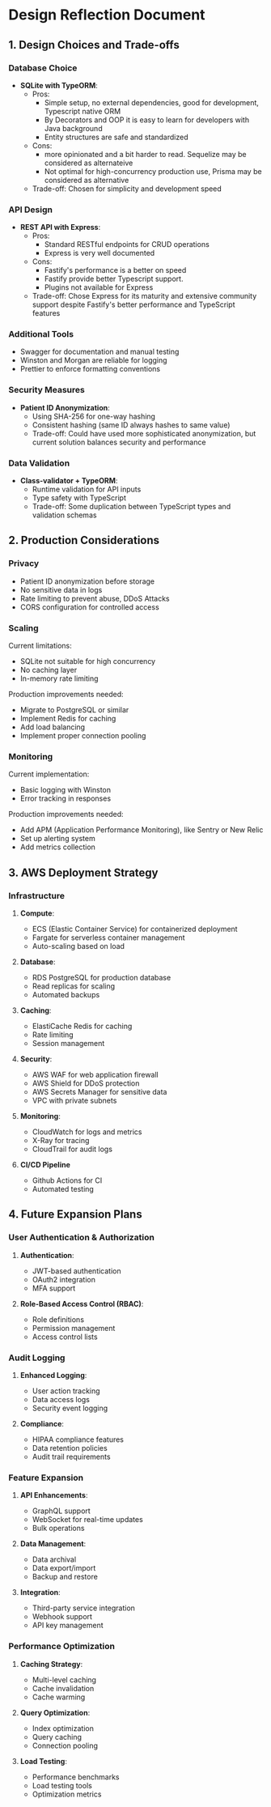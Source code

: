 # Design Reflection Document

## 1. Design Choices and Trade-offs

### Database Choice

- **SQLite with TypeORM**:
  - Pros:
    - Simple setup, no external dependencies, good for development, Typescript native ORM
    - By Decorators and OOP it is easy to learn for developers with Java background
    - Entity structures are safe and standardized
  - Cons:
    - more opinionated and a bit harder to read. Sequelize may be considered as alternateive
    - Not optimal for high-concurrency production use, Prisma may be considered as alternative
  - Trade-off: Chosen for simplicity and development speed

### API Design

- **REST API with Express**:
  - Pros:
    - Standard RESTful endpoints for CRUD operations
    - Express is very well documented
  - Cons:
    - Fastify's performance is a better on speed
    - Fastify provide better Typescript support.
    - Plugins not available for Express
  - Trade-off: Chose Express for its maturity and extensive community support despite Fastify's better performance and TypeScript features
  
### Additional Tools

- Swagger for documentation and manual testing
- Winston and Morgan are reliable for logging
- Prettier to enforce formatting conventions

### Security Measures

- **Patient ID Anonymization**:
  - Using SHA-256 for one-way hashing
  - Consistent hashing (same ID always hashes to same value)
  - Trade-off: Could have used more sophisticated anonymization, but current solution balances security and performance

### Data Validation

- **Class-validator + TypeORM**:
  - Runtime validation for API inputs
  - Type safety with TypeScript
  - Trade-off: Some duplication between TypeScript types and validation schemas

## 2. Production Considerations

### Privacy

- Patient ID anonymization before storage
- No sensitive data in logs
- Rate limiting to prevent abuse, DDoS Attacks
- CORS configuration for controlled access

### Scaling

Current limitations:

- SQLite not suitable for high concurrency
- No caching layer
- In-memory rate limiting

Production improvements needed:

- Migrate to PostgreSQL or similar
- Implement Redis for caching
- Add load balancing
- Implement proper connection pooling

### Monitoring

Current implementation:

- Basic logging with Winston
- Error tracking in responses

Production improvements needed:

- Add APM (Application Performance Monitoring), like Sentry or New Relic
- Set up alerting system
- Add metrics collection

## 3. AWS Deployment Strategy

### Infrastructure

1. **Compute**:
   - ECS (Elastic Container Service) for containerized deployment
   - Fargate for serverless container management
   - Auto-scaling based on load

2. **Database**:
   - RDS PostgreSQL for production database
   - Read replicas for scaling
   - Automated backups

3. **Caching**:
   - ElastiCache Redis for caching
   - Rate limiting
   - Session management

4. **Security**:
   - AWS WAF for web application firewall
   - AWS Shield for DDoS protection
   - AWS Secrets Manager for sensitive data
   - VPC with private subnets

5. **Monitoring**:
   - CloudWatch for logs and metrics
   - X-Ray for tracing
   - CloudTrail for audit logs

6. **CI/CD Pipeline**
   - Github Actions for CI
   - Automated testing

## 4. Future Expansion Plans

### User Authentication & Authorization

1. **Authentication**:
   - JWT-based authentication
   - OAuth2 integration
   - MFA support

2. **Role-Based Access Control (RBAC)**:
   - Role definitions
   - Permission management
   - Access control lists

### Audit Logging

1. **Enhanced Logging**:
   - User action tracking
   - Data access logs
   - Security event logging

2. **Compliance**:
   - HIPAA compliance features
   - Data retention policies
   - Audit trail requirements

### Feature Expansion

1. **API Enhancements**:
   - GraphQL support
   - WebSocket for real-time updates
   - Bulk operations

2. **Data Management**:
   - Data archival
   - Data export/import
   - Backup and restore

3. **Integration**:
   - Third-party service integration
   - Webhook support
   - API key management

### Performance Optimization

1. **Caching Strategy**:
   - Multi-level caching
   - Cache invalidation
   - Cache warming

2. **Query Optimization**:
   - Index optimization
   - Query caching
   - Connection pooling

3. **Load Testing**:
   - Performance benchmarks
   - Load testing tools
   - Optimization metrics
